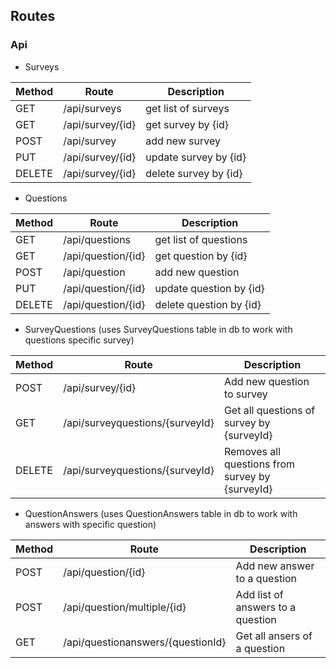 ## Routes
### Api

- Surveys

| Method | Route            | Description            |     
| ------ | ---------------- | ---------------------- | 
| GET    | /api/surveys     | get list of surveys    |    
| GET    | /api/survey/{id} | get survey by {id}     | 
| POST   | /api/survey      | add new survey         |   
| PUT    | /api/survey/{id} | update survey by {id}  |
| DELETE | /api/survey/{id} | delete survey by {id}  |


- Questions

| Method | Route              | Description              |     
| ------ | ------------------ | ------------------------ | 
| GET    | /api/questions     | get list of questions    |    
| GET    | /api/question/{id} | get question by {id}     | 
| POST   | /api/question      | add new question         |   
| PUT    | /api/question/{id} | update question by {id}  |
| DELETE | /api/question/{id} | delete question by {id}  |

- SurveyQuestions (uses SurveyQuestions table in db to work with questions specific survey)

| Method | Route                           | Description                                     |     
| ------ | ------------------------------- | ----------------------------------------------- | 
| POST   | /api/survey/{id}                | Add new question to survey                      |    
| GET    | /api/surveyquestions/{surveyId} | Get all questions of survey by {surveyId}       |
| DELETE | /api/surveyquestions/{surveyId} | Removes all questions from survey by {surveyId} |

- QuestionAnswers (uses QuestionAnswers table in db to work with answers with specific question)

| Method | Route                             | Description                                     |     
| ------ | --------------------------------- | ----------------------------------------------- | 
| POST   | /api/question/{id}                | Add new answer to a question                    |    
| POST   | /api/question/multiple/{id}       | Add list of answers to a question               |
| GET    | /api/questionanswers/{questionId} | Get all ansers of a question                    |
